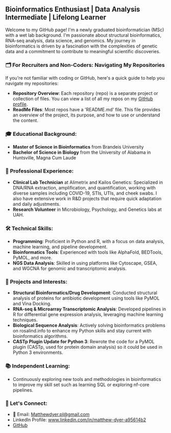 ## Bioinformatics Enthusiast | Data Analysis Intermediate | Lifelong Learner

Welcome to my GitHub page! I'm a newly graduated bioinformatician (MSc) with a wet lab background. I'm passionate about structural bioinformatics, RNA-seq analysis, data science, and genomics. My journey in bioinformatics is driven by a fascination with the complexities of genetic data and a commitment to contribute to meaningful scientific discoveries.

### 🗂️ **For Recruiters and Non-Coders: Navigating My Repositories**
If you're not familiar with coding or GitHub, here's a quick guide to help you navigate my repositories:
- **Repository Overview**: Each repository (repo) is a separate project or collection of files. You can view a list of all my repos on my [GitHub profile](https://github.com/stratashake).
- **ReadMe Files**: Most repos have a 'README.md' file. This file provides an overview of the project, its purpose, and how to use or understand the content.

### 🎓 **Educational Background:**
- **Master of Science in Bioinformatics** from Brandeis University
- **Bachelor of Science in Biology** from the University of Alabama in Huntsville, Magna Cum Laude

### 💼 **Professional Experience:**
- **Clinical Lab Technician** at Alimetrix and Kailos Genetics: Specialized in DNA/RNA extraction, amplification, and quantification, working with diverse samples including COVID-19, STIs, UTIs, and cheek swabs. I also have extensive work in R&D projects that require quick adaptation and daily adjustments.  
- **Research Volunteer** in Microbiology, Psychology, and Genetics labs at UAH.

### 🛠️ **Technical Skills:**
- **Programming**: Proficient in Python and R, with a focus on data analysis, machine learning, and pipeline development.
- **Bioinformatics Tools**: Experienced with tools like AlphaFold, BEDTools, PyMOL, and more.
- **NGS Data Analysis**: Skilled in using platforms like Cytoscape, GSEA, and WGCNA for genomic and transcriptomic analysis.

### 🌟 **Projects and Interests:**
- **Structural Bioinformatics/Drug Development**: Conducted structural analysis of proteins for antibiotic development using tools like PyMOL and Vina Docking.
- **RNA-seq & Microarray Transcriptomic Analysis**: Developed pipelines in R for differential gene expression analysis, leveraging machine learning techniques.
- **Biological Sequence Analysis**: Actively solving bioinformatics problems on rosalind.info to enhance my Python skills and stay current with bioinformatics algorithms.
- **CASTp Plugin Update for Python 3**: Rewrote the code for a PyMOL plugin (CASTp, used for protein domain analysis) so it could be used in Python 3 environments. 

### 📚 **Independent Learning:**
- Continuously exploring new tools and methodologies in bioinformatics to improve my skill set such as learning SQL or exploring nf-core pipelines. 

### 🤝 **Let's Connect:**

- 📧 Email: [Matthewdyer.pl@gmail.com](mailto:Matthewdyer.pl@gmail.com)
- LinkedIn Profile: www.linkedin.com/in/matthew-dyer-a95614b2
- [GitHub](https://github.com/stratashake)


<!---
stratashake/stratashake is a ✨ special ✨ repository because its `README.md` (this file) appears on your GitHub profile.
You can click the Preview link to take a look at your changes.
--->
